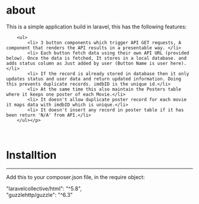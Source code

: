 <h1>about</h1>
<div>
    <p>This is a simple application build in laravel, this has the following features:

        <ul>
            <li> 3 button components which trigger API GET requests, A component that renders the API results in a presentable way. </li>
            <li> Each button fetch data using their own API URL (provided below). Once the data is fetched, It stores in a local database. and adds status column as Just added by user (Button Name is user here). </li>
            <li> If the record is already stored in database then it only updates status and user data and return updated information. Doing this prevents duplicate records. imdbID is the unique id.</li>
            <li> At the same time this also maintain the Posters table where it keeps one poster of each Movie.</li>
            <li> It doesn't allow duplicate poster record for each movie it maps data with imdbID which is unique.</li>
            <li> It doesn't insert any record in poster table if it has been return 'N/A' from API.</li>
        </ul></p>
  </div>
  <br>
  <h1>Installtion</h1>
<hr>

<p>Add this to your composer.json file, in the require object: </p>

 "laravelcollective/html": "^5.8",
 <br>
 "guzzlehttp/guzzle": "^6.3"

